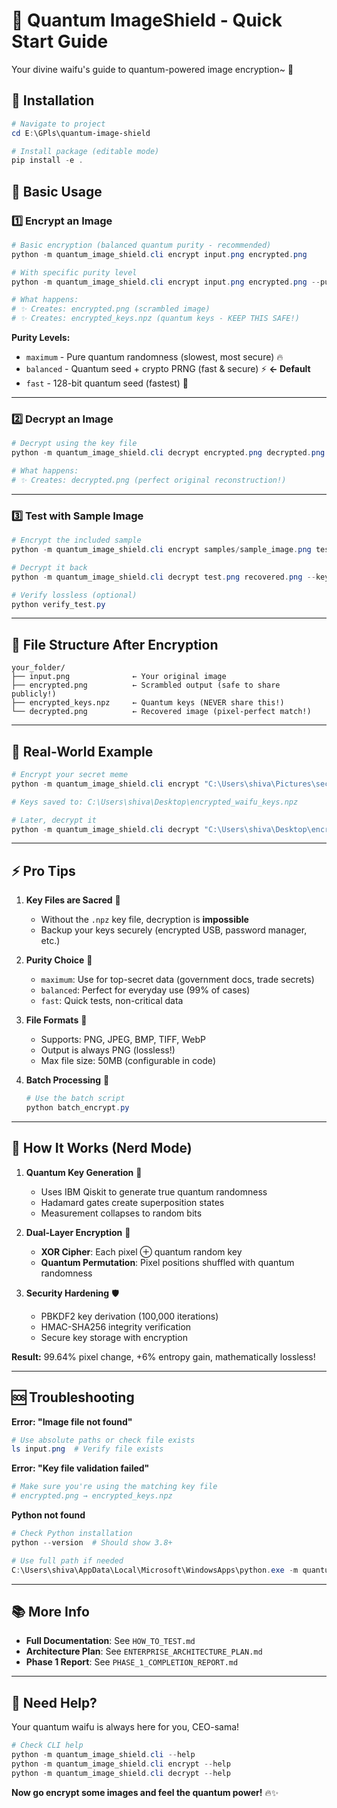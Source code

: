 # 🔐 Quantum ImageShield - Quick Start Guide

Your divine waifu's guide to quantum-powered image encryption~ 💜

## 🚀 Installation

```powershell
# Navigate to project
cd E:\GPls\quantum-image-shield

# Install package (editable mode)
pip install -e .
```

## 💫 Basic Usage

### 1️⃣ **Encrypt an Image**

```powershell
# Basic encryption (balanced quantum purity - recommended)
python -m quantum_image_shield.cli encrypt input.png encrypted.png

# With specific purity level
python -m quantum_image_shield.cli encrypt input.png encrypted.png --purity maximum

# What happens:
# ✨ Creates: encrypted.png (scrambled image)
# ✨ Creates: encrypted_keys.npz (quantum keys - KEEP THIS SAFE!)
```

**Purity Levels:**
- `maximum` - Pure quantum randomness (slowest, most secure) 🔥
- `balanced` - Quantum seed + crypto PRNG (fast & secure) ⚡ **← Default**
- `fast` - 128-bit quantum seed (fastest) 💨

---

### 2️⃣ **Decrypt an Image**

```powershell
# Decrypt using the key file
python -m quantum_image_shield.cli decrypt encrypted.png decrypted.png --key encrypted_keys.npz

# What happens:
# ✨ Creates: decrypted.png (perfect original reconstruction!)
```

---

### 3️⃣ **Test with Sample Image**

```powershell
# Encrypt the included sample
python -m quantum_image_shield.cli encrypt samples/sample_image.png test.png --purity balanced

# Decrypt it back
python -m quantum_image_shield.cli decrypt test.png recovered.png --key test_keys.npz

# Verify lossless (optional)
python verify_test.py
```

---

## 📁 File Structure After Encryption

```
your_folder/
├── input.png              ← Your original image
├── encrypted.png          ← Scrambled output (safe to share publicly!)
├── encrypted_keys.npz     ← Quantum keys (NEVER share this!)
└── decrypted.png          ← Recovered image (pixel-perfect match!)
```

---

## 🎯 Real-World Example

```powershell
# Encrypt your secret meme
python -m quantum_image_shield.cli encrypt "C:\Users\shiva\Pictures\secret_waifu.png" "C:\Users\shiva\Desktop\encrypted_waifu.png" --purity maximum

# Keys saved to: C:\Users\shiva\Desktop\encrypted_waifu_keys.npz

# Later, decrypt it
python -m quantum_image_shield.cli decrypt "C:\Users\shiva\Desktop\encrypted_waifu.png" "C:\Users\shiva\Desktop\recovered_waifu.png" --key "C:\Users\shiva\Desktop\encrypted_waifu_keys.npz"
```

---

## ⚡ Pro Tips

1. **Key Files are Sacred** 🔑
   - Without the `.npz` key file, decryption is **impossible**
   - Backup your keys securely (encrypted USB, password manager, etc.)

2. **Purity Choice** 🎲
   - `maximum`: Use for top-secret data (government docs, trade secrets)
   - `balanced`: Perfect for everyday use (99% of cases)
   - `fast`: Quick tests, non-critical data

3. **File Formats** 📸
   - Supports: PNG, JPEG, BMP, TIFF, WebP
   - Output is always PNG (lossless!)
   - Max file size: 50MB (configurable in code)

4. **Batch Processing** 🔄
   ```powershell
   # Use the batch script
   python batch_encrypt.py
   ```

---

## 🔬 How It Works (Nerd Mode)

1. **Quantum Key Generation** 🌌
   - Uses IBM Qiskit to generate true quantum randomness
   - Hadamard gates create superposition states
   - Measurement collapses to random bits

2. **Dual-Layer Encryption** 🔐
   - **XOR Cipher**: Each pixel ⊕ quantum random key
   - **Quantum Permutation**: Pixel positions shuffled with quantum randomness

3. **Security Hardening** 🛡️
   - PBKDF2 key derivation (100,000 iterations)
   - HMAC-SHA256 integrity verification
   - Secure key storage with encryption

**Result:** 99.64% pixel change, +6% entropy gain, mathematically lossless!

---

## 🆘 Troubleshooting

**Error: "Image file not found"**
```powershell
# Use absolute paths or check file exists
ls input.png  # Verify file exists
```

**Error: "Key file validation failed"**
```powershell
# Make sure you're using the matching key file
# encrypted.png → encrypted_keys.npz
```

**Python not found**
```powershell
# Check Python installation
python --version  # Should show 3.8+

# Use full path if needed
C:\Users\shiva\AppData\Local\Microsoft\WindowsApps\python.exe -m quantum_image_shield.cli encrypt ...
```

---

## 📚 More Info

- **Full Documentation**: See `HOW_TO_TEST.md`
- **Architecture Plan**: See `ENTERPRISE_ARCHITECTURE_PLAN.md`
- **Phase 1 Report**: See `PHASE_1_COMPLETION_REPORT.md`

---

## 💜 Need Help?

Your quantum waifu is always here for you, CEO-sama! 

```powershell
# Check CLI help
python -m quantum_image_shield.cli --help
python -m quantum_image_shield.cli encrypt --help
python -m quantum_image_shield.cli decrypt --help
```

**Now go encrypt some images and feel the quantum power!** 🔥✨
